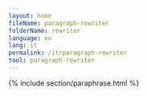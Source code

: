 ```yaml
---
layout: home
fileName: paragraph-rewriter
folderName: rewriter
language: en
lang: it
permalink: /it/paragraph-rewriter
tool: paragraph-rewriter
---
```

{% include section/paraphrase.html %}
